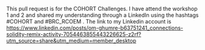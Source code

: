 This pull request is for the COHORT Challenges. I have attend the workshop 1 and 2 and shared my understanding through a LinkedIn using the hashtags #COHORT and #BRC_RCOEM
. The link to my Linkedin account is 
https://www.linkedin.com/posts/om-ghumre-b63751241_connections-solidity-remix-activity-7054463855443226625-z2rf?utm_source=share&utm_medium=member_desktop

